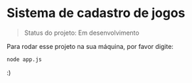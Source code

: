 <h1> Sistema de cadastro de jogos</h1>

> Status do projeto: Em desenvolvimento

Para rodar esse projeto na sua máquina, por favor digite:

```
node app.js
```
:)
